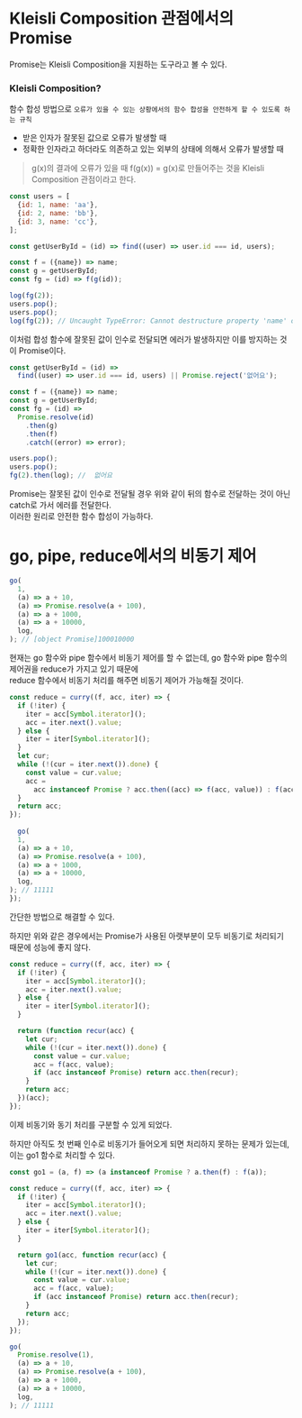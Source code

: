 # Kleisli Composition 관점에서의 Promise
Promise는 Kleisli Composition을 지원하는 도구라고 볼 수 있다.
### Kleisli Composition?
함수 합성 방법으로 `오류가 있을 수 있는 상황에서의 함수 합성을 안전하게 할 수 있도록 하는 규칙`
- 받은 인자가 잘못된 값으로 오류가 발생할 때
- 정확한 인자라고 하더라도 의존하고 있는 외부의 상태에 의해서 오류가 발생할 때

> g(x)의 결과에 오류가 있을 때 f(g(x)) = g(x)로 만들어주는 것을 Kleisli Composition 관점이라고 한다.

```javascript
const users = [
  {id: 1, name: 'aa'},
  {id: 2, name: 'bb'},
  {id: 3, name: 'cc'},
];

const getUserById = (id) => find((user) => user.id === id, users);

const f = ({name}) => name;
const g = getUserById;
const fg = (id) => f(g(id));

log(fg(2));
users.pop();
users.pop();
log(fg(2)); // Uncaught TypeError: Cannot destructure property 'name' of 'undefined' as it is undefined.
```
이처럼 합성 함수에 잘못된 값이 인수로 전달되면 에러가 발생하지만 이를 방지하는 것이 Promise이다.

```javascript
const getUserById = (id) =>
  find((user) => user.id === id, users) || Promise.reject('없어요');

const f = ({name}) => name;
const g = getUserById;
const fg = (id) =>
  Promise.resolve(id)
    .then(g)
    .then(f)
    .catch((error) => error);

users.pop();
users.pop();
fg(2).then(log); //  없어요
```
Promise는 잘못된 값이 인수로 전달될 경우 위와 같이 뒤의 함수로 전달하는 것이 아닌 catch로 가서 에러를 전달한다.<br>
이러한 원리로 안전한 함수 합성이 가능하다.

# go, pipe, reduce에서의 비동기 제어
```javascript
go(
  1,
  (a) => a + 10,
  (a) => Promise.resolve(a + 100),
  (a) => a + 1000,
  (a) => a + 10000,
  log,
); // [object Promise]100010000
```
현재는 go 함수와 pipe 함수에서 비동기 제어를 할 수 없는데, go 함수와 pipe 함수의 제어권을 reduce가 가지고 있기 때문에<br>
reduce 함수에서 비동기 처리를 해주면 비동기 제어가 가능해질 것이다.

```javascript
const reduce = curry((f, acc, iter) => {
  if (!iter) {
    iter = acc[Symbol.iterator]();
    acc = iter.next().value;
  } else {
    iter = iter[Symbol.iterator]();
  }
  let cur;
  while (!(cur = iter.next()).done) {
    const value = cur.value;
    acc =
      acc instanceof Promise ? acc.then((acc) => f(acc, value)) : f(acc, value);
  }
  return acc;
});
  
  go(
  1,
  (a) => a + 10,
  (a) => Promise.resolve(a + 100),
  (a) => a + 1000,
  (a) => a + 10000,
  log,
); // 11111
});
```
간단한 방법으로 해결할 수 있다.

하지만 위와 같은 경우에서는 Promise가 사용된 아랫부분이 모두 비동기로 처리되기 때문에 성능에 좋지 않다.
```javascript
const reduce = curry((f, acc, iter) => {
  if (!iter) {
    iter = acc[Symbol.iterator]();
    acc = iter.next().value;
  } else {
    iter = iter[Symbol.iterator]();
  }

  return (function recur(acc) {
    let cur;
    while (!(cur = iter.next()).done) {
      const value = cur.value;
      acc = f(acc, value);
      if (acc instanceof Promise) return acc.then(recur);
    }
    return acc;
  })(acc);
});
```
이제 비동기와 동기 처리를 구분할 수 있게 되었다.

하지만 아직도 첫 번째 인수로 비동기가 들어오게 되면 처리하지 못하는 문제가 있는데, 이는 go1 함수로 처리할 수 있다.
```javascript
const go1 = (a, f) => (a instanceof Promise ? a.then(f) : f(a));

const reduce = curry((f, acc, iter) => {
  if (!iter) {
    iter = acc[Symbol.iterator]();
    acc = iter.next().value;
  } else {
    iter = iter[Symbol.iterator]();
  }

  return go1(acc, function recur(acc) {
    let cur;
    while (!(cur = iter.next()).done) {
      const value = cur.value;
      acc = f(acc, value);
      if (acc instanceof Promise) return acc.then(recur);
    }
    return acc;
  });
});

go(
  Promise.resolve(1),
  (a) => a + 10,
  (a) => Promise.resolve(a + 100),
  (a) => a + 1000,
  (a) => a + 10000,
  log,
); // 11111
```
